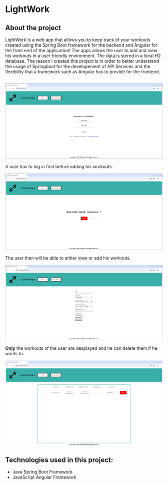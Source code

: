 # LightWork
## About the project
LightWork is a web app that allows you to keep track of your workouts created using the Spring Boot framework for the backend and Angular for the front end of the application! The apps allows the user to add and view his workouts in a user friendly environment. The data is stored in a local H2 database. The reason i created this project is in order to better understand the usage of Springboot for the developement of API Services and the flexibility that a framework such as Angular has to provide for the frontend.

## 
![Main Screen](./README_assets/Main.PNG)

A user has to log in first before adding his workouts. 

![Logged in](./README_assets/LoggedIn.PNG)

The user then will be able to either view or add his workouts.

![Adding a run](./README_assets/AddRun.PNG)

**Only** the workouts of the user are desplayed and he can delete them if he wants to.

![Deleting a run](./README_assets/RunList.PNG)

## Technologies used in this project:

- Java Spring Boot Framework
- JavaScript Angular Framework



